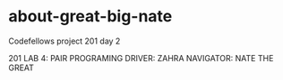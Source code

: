 # about-great-big-nate
Codefellows project 201 day 2

201 LAB 4: PAIR PROGRAMING
DRIVER: ZAHRA
NAVIGATOR: NATE THE GREAT
